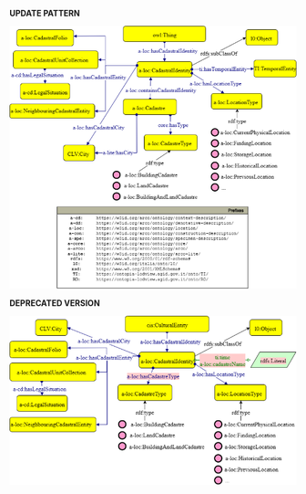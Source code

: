 **UPDATE PATTERN**


![Agent pattern graph](https://github.com/ICCD-MiBACT/ArCo/blob/DEV-1.3.0/ArCo-release/test/2.0/CadastralIdentity/CadastralIdentity-Pattern.drawio.png?raw=true)


**DEPRECATED VERSION**


![Agent pattern graph](https://github.com/ICCD-MiBACT/ArCo/blob/DEV-1.3.0/ArCo-release/test/2.0/CadastralIdentity/CadastralIdentity-v1.drawio.png?raw=true)
